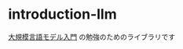 introduction-llm
================

[大規模言語モデル入門](https://gihyo.jp/book/2023/978-4-297-13633-8) の勉強のためのライブラリです
